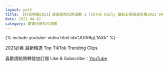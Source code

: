 ```yaml
---
layout: post
title: 【抖音熱搜2021】婆婆给陈松伶道歉 1 TikTok Daily 最新必看精選合集2021 04 02
date: 2021-04-02
category: 婆婆给陈松伶道歉
---
```


{% include youtube-video.html id="JUf56gL1AXk" %}

2021必看 最新精選 Top TikTok Trending Clips

喜歡請點贊轉發加訂閱 Like & Subscribe：[YouTube](https://www.youtube.com/channel/UCAoR7VcanIPd04uEq_GIylA/videos)

